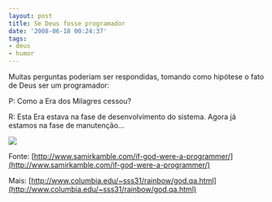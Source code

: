 ```yaml
---
layout: post
title: Se Deus fosse programador
date: '2008-06-18 00:24:37'
tags:
- deus
- humor
---
```



Muitas perguntas poderiam ser respondidas, tomando como hipótese o fato de Deus ser um programador:

P: Como a Era dos Milagres cessou?

R: Esta Era estava na fase de desenvolvimento do sistema. Agora já estamos na fase de manutenção…

![](http://www.samirkamble.com/wp-content/uploads/god_programmer-268x300.jpg)

Fonte: [http://www.samirkamble.com/if-god-were-a-programmer/](http://www.samirkamble.com/if-god-were-a-programmer/)

Mais: [http://www.columbia.edu/~sss31/rainbow/god.qa.html](http://www.columbia.edu/~sss31/rainbow/god.qa.html)


